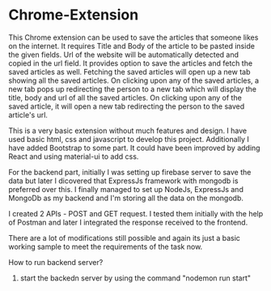 # Chrome-Extension
This Chrome extension can be used to save the articles that someone likes on the internet. It requires Title and Body of the article to be pasted inside the given fields.
Url of the website will be automatically detected and copied in the url field. It provides option to save the articles and fetch the saved articles as well.
Fetching the saved articles will open up a new tab showing all the saved articles. On clicking upon any of the saved articles, a new tab pops up redirecting the person to
a new tab which will display the title, body and url of all the saved articles. On clicking upon any of the saved article, it will open a new tab redirecting the person 
to the saved article's url.

This is a very basic extension without much features and design. I have used basic html, css and javascript to develop this project. Additionally I have added Bootstrap
to some part. It could have been improved by adding React and using material-ui to add css.

For the backend part, initially I was setting up firebase server to save the data but later I dicovered that ExpressJs framework with mongodb is preferred over this. I
finally managed to set up NodeJs, ExpressJs and MongoDb as my backend and I'm storing all the data on the mongodb.

I created 2 APIs - POST and GET request. I tested them initially with the help of Postman and later I integrated the response received to the frontend.

There are a lot of modifications still possible and again its just a basic working sample to meet the requirements of the task now.

How to run backend server?
1) start the backedn server by using the command "nodemon run start"
